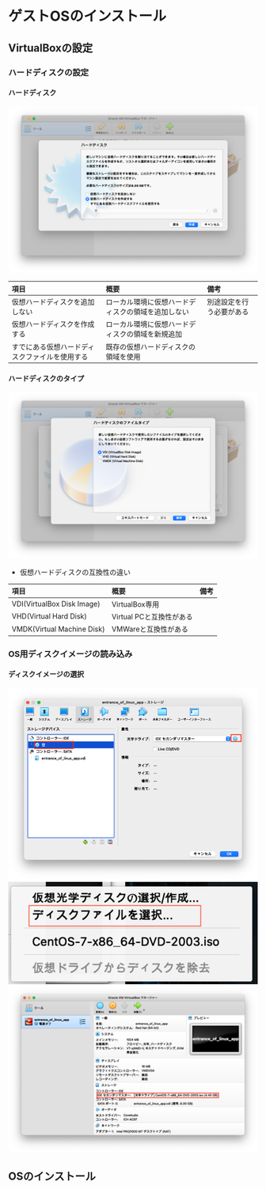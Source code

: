# ゲストOSのインストール
## VirtualBoxの設定
### ハードディスクの設定
#### ハードディスク
![ハードディスク](images/guest_os_install/hard_disk.png)

|項目|概要|備考|
|:--|:--|:--|
|仮想ハードディスクを追加しない|ローカル環境に仮想ハードディスクの領域を追加しない|別途設定を行う必要がある|
|仮想ハードディスクを作成する|ローカル環境に仮想ハードディスクの領域を新規追加||
|すでにある仮想ハードディスクファイルを使用する|既存の仮想ハードディスクの領域を使用||

#### ハードディスクのタイプ
![ハードディスクのタイプ](images/guest_os_install/hard_disk_type.png)
- 仮想ハードディスクの互換性の違い

|項目|概要|備考|
|:--|:--|:--|
|VDI(VirtualBox Disk Image)|VirtualBox専用||
|VHD(Virtual Hard Disk)|Virtual PCと互換性がある||
|VMDK(Virtual Machine Disk)|VMWareと互換性がある||

### OS用ディスクイメージの読み込み
#### ディスクイメージの選択
![ディスクイメージの読み込み](images/guest_os_install/set_disk_1.png)
![ディスクイメージの読み込み](images/guest_os_install/set_disk_2.png)
![ディスクイメージの読み込み](images/guest_os_install/set_disk_3.png)

## OSのインストール


